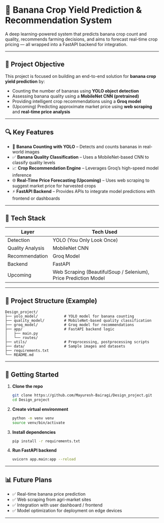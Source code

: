 # 🍌 Banana Crop Yield Prediction & Recommendation System

A deep learning-powered system that predicts banana crop count and quality, recommends farming decisions, and aims to forecast real-time crop pricing — all wrapped into a FastAPI backend for integration.

---

## 🎯 Project Objective

This project is focused on building an end-to-end solution for **banana crop yield prediction** by:

- Counting the number of bananas using **YOLO object detection**
- Assessing banana quality using a **MobileNet CNN (pretrained)**
- Providing intelligent crop recommendations using a **Groq model**
- (Upcoming) Predicting approximate market price using **web scraping** and **real-time price analysis**

---

## 🔍 Key Features

- 🍌 **Banana Counting with YOLO** – Detects and counts bananas in real-world images  
- ✅ **Banana Quality Classification** – Uses a MobileNet-based CNN to classify quality levels  
- 📈 **Crop Recommendation Engine** – Leverages Groq’s high-speed model inference  
- 🌐 **Real-Time Price Forecasting (Upcoming)** – Uses web scraping to suggest market price for harvested crops  
- ⚡ **FastAPI Backend** – Provides APIs to integrate model predictions with frontend or dashboards  

---

## 🧠 Tech Stack

| Layer             | Tech Used                  |
|------------------|----------------------------|
| Detection        | YOLO (You Only Look Once)  |
| Quality Analysis | MobileNet CNN              |
| Recommendation   | Groq Model                 |
| Backend          | FastAPI                    |
| Upcoming         | Web Scraping (BeautifulSoup / Selenium), Price Prediction Model |

---

## 📁 Project Structure (Example)

```
Design_project/
├── yolo_model/            # YOLO model for banana counting
├── quality_model/         # MobileNet-based quality classification
├── groq_model/            # Groq model for recommendations
├── app/                   # FastAPI backend logic
│   ├── main.py
│   └── routes/
├── utils/                 # Preprocessing, postprocessing scripts
├── data/                  # Sample images and datasets
├── requirements.txt
└── README.md
```

---

## 🚀 Getting Started

1. **Clone the repo**
   ```bash
   git clone https://github.com/Mayuresh-Bairagi/Design_project.git
   cd Design_project
   ```

2. **Create virtual environment**
   ```bash
   python -m venv venv
   source venv/bin/activate 
   ```

3. **Install dependencies**
   ```bash
   pip install -r requirements.txt
   ```

4. **Run FastAPI backend**
   ```bash
   uvicorn app.main:app --reload
   ```

---

## 📊 Future Plans

- ✅ Real-time banana price prediction  
- ✅ Web scraping from agri-market sites  
- ✅ Integration with user dashboard / frontend  
- ✅ Model optimization for deployment on edge devices  

---

